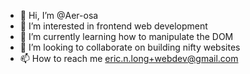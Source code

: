 - 👋 Hi, I’m @Aer-osa
- 👀 I’m interested in frontend web development
- 🌱 I’m currently learning how to manipulate the DOM
- 💞️ I’m looking to collaborate on building nifty websites
- 📫 How to reach me eric.n.long+webdev@gmail.com

<!---
Aer-osa/Aer-osa is a ✨ special ✨ repository because its `README.md` (this file) appears on your GitHub profile.
You can click the Preview link to take a look at your changes.
--->
